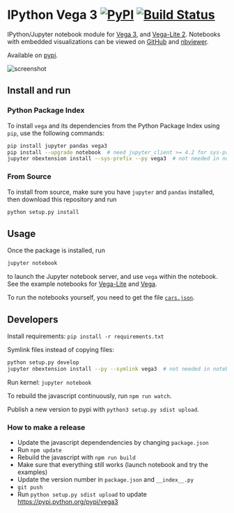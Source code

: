 # IPython Vega 3 [![PyPI](https://img.shields.io/pypi/v/vega3.svg?maxAge=2592000)](https://pypi.python.org/pypi/vega3) [![Build Status](https://travis-ci.org/vega/ipyvega.svg?branch=vega3)](https://travis-ci.org/vega/ipyvega)

IPython/Jupyter notebook module for [Vega 3](https://github.com/vega/vega), and [Vega-Lite 2](https://github.com/vega/vega-lite). Notebooks with embedded visualizations can be viewed on [GitHub](https://github.com/vega/ipyvega/blob/vega3/notebooks/VegaLite.ipynb) and [nbviewer](https://nbviewer.jupyter.org/github/vega/ipyvega/blob/vega3/notebooks/VegaLite.ipynb).

Available on [pypi](https://pypi.python.org/pypi/vega3).

![screenshot](https://raw.githubusercontent.com/vega/ipyvega/vega3/screenshot.png "Screenshot of the Vega-Lite module")


## Install and run

### Python Package Index

To install ``vega`` and its dependencies from the Python Package Index using
``pip``, use the following commands:

```sh
pip install jupyter pandas vega3
pip install --upgrade notebook  # need jupyter_client >= 4.2 for sys-prefix below
jupyter nbextension install --sys-prefix --py vega3  # not needed in notebook >= 5.3
```

### From Source

To install from source, make sure you have ``jupyter`` and ``pandas`` installed,
then download this repository and run
```sh
python setup.py install
```

## Usage

Once the package is installed, run
```sh
jupyter notebook
```
to launch the Jupyter notebook server, and use ``vega`` within the notebook.
See the example notebooks for [Vega-Lite](https://github.com/vega/ipyvega/blob/vega3/notebooks/VegaLite.ipynb) and [Vega](https://github.com/vega/ipyvega/blob/vega3/notebooks/Vega.ipynb).

To run the notebooks yourself, you need to get the file [`cars.json`](https://raw.githubusercontent.com/vega/ipyvega/vega3/notebooks/cars.json).


## Developers

Install requirements: `pip install -r requirements.txt`

Symlink files instead of copying files:

```sh
python setup.py develop
jupyter nbextension install --py --symlink vega3  # not needed in notebook >= 5.3
```

Run kernel: `jupyter notebook`

To rebuild the javascript continuously, run `npm run watch`.

Publish a new version to pypi with `python3 setup.py sdist upload`.

### How to make a release

* Update the javascript dependendencies by changing `package.json`
* Run `npm update`
* Rebuild the javascript with `npm run build`
* Make sure that everything still works (launch notebook and try the examples)
* Update the version number in `package.json` and `__index__.py`
* `git push`
* Run `python setup.py sdist upload` to update https://pypi.python.org/pypi/vega3
